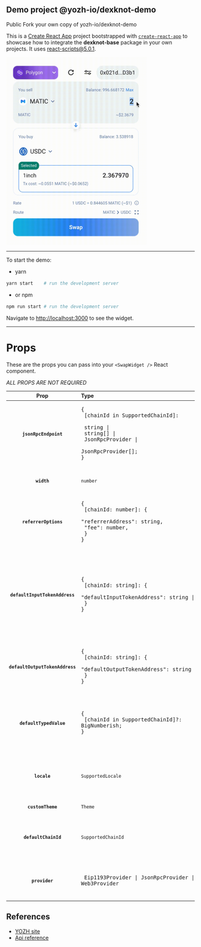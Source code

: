 ## Demo project @yozh-io/dexknot-demo
Public
Fork your own copy of yozh-io/dexknot-demo


This is a [Create React App](https://create-react-app.dev/) project bootstrapped with [`create-react-app`](https://create-react-app.dev/docs/getting-started) to showcase how to integrate the **dexknot-base** package in your own projects. It uses react-scripts@5.0.1.


<img src="public/widget-example.gif" height="500" />


---

To start the demo:
- yarn
```bash
yarn start    # run the development server
```
- or npm
```bash
npm run start # run the development server
```

Navigate to [http://localhost:3000](http://localhost:3000) to see the widget.

---

# Props

These are the props you can pass into your `<SwapWidget />` React component.

_ALL PROPS ARE NOT REQUIRED_

|              Prop               | Type                                                                                                                               | Value                                                                                                                                                                                                                                                                                                                                    | Default                                                                                                                                                                                                                                                                  |
| :-----------------------------: | :--------------------------------------------------------------------------------------------------------------------------------- | :--------------------------------------------------------------------------------------------------------------------------------------------------------------------------------------------------------------------------------------------------------------------------------------------------------------------------------------- | :----------------------------------------------------------------------------------------------------------------------------------------------------------------------------------------------------------------------------------------------------------------------- |
|      **`jsonRpcEndpoint`**      | <pre>{<br> [chainId in SupportedChainId]: <br> string \|<br> string[] \|<br> JsonRpcProvider \|<br> JsonRpcProvider[]; <br>}</pre> | In order for a software application to interact with the blockchain, it must connect to node.                                                                                                                                                                                                                                            | <pre>{<br> 1: 'https://rpc.ankr.com/eth', <br> 56: 'https://bsc-dataseed1.ninicoin.io',<br> 137: 'https://polygon-rpc.com/',<br> 250: 'https://rpc.ftm.tools',<br> 42161: 'https://arb1.arbitrum.io/rpc',<br> 43114: 'https://api.avax.network/ext/bc/C/rpc',<br>}</pre> |
|           **`width`**           | `number`                                                                                                                           | You can customize the width by passing a number (of pixels) to the width prop of the widget.                                                                                                                                                                                                                                             | `400`                                                                                                                                                                                                                                                                    |
|      **`referrerOptions`**      | <pre>{<br> [chainId: number]: {<br> "referrerAddress": string,<br> "fee": number,<br> }<br>}</pre>                                 | Fee is a number from 1 to 3 percent. <br/> After each swap, a percentage from swap amount equal to fee will be transferred to referrerAddress                                                                                                                                                                                            | -                                                                                                                                                                                                                                                                        |
| **`defaultInputTokenAddress`**  | <pre>{<br> [chainId: string]: {<br> "defaultInputTokenAddress": string \| 'NATIVE' <br> }<br>}</pre>                               | Address of the token to be selected by default in the input field (e.g. USDC) for each network chain ID. If left empty the widget will use the native token of the connected chain as default. This can be explicitly defined by the special string 'NATIVE'. For convenience you may pass a single string instead of a chainId mapping. | `string or 'NATIVE'`                                                                                                                                                                                                                                                     |
| **`defaultOutputTokenAddress`** | <pre>{<br> [chainId: string]: {<br> "defaultOutputTokenAddress": string \| 'NATIVE'<br> }<br>}</pre>                               | Address of the token to be selected by default in the input field (e.g. USDC) for each network chain ID. None if left empty. Any addresses provided in this parameter must be included in the tokenList.                                                                                                                                 | `string or 'NATIVE'`                                                                                                                                                                                                                                                     |
|     **`defaultTypedValue`**     | <pre>{<br> [chainId in SupportedChainId]?: BigNumberish; <br>}</pre>                                                               | Value in wei. This value will respect the decimals of the inputTokenAddress. If the defaultInputTokenAddress is USDC, defaultTypedValue should be `1000000` (it means 1 USDC).                                                                                                                                                           | `0`                                                                                                                                                                                                                                                                      |
|          **`locale`**           | `SupportedLocale`                                                                                                                  | Specifies an explicit locale to use for the widget interface. This can be set to one of the values exported by the library in SUPPORTED_LOCALES.                                                                                                                                                                                         | `en`                                                                                                                                                                                                                                                                     |
|        **`customTheme`**        | `Theme`                                                                                                                            | Specifies a custom theme. See [MUI THEME](https://mui.com/material-ui/customization/theming/)                                                                                                                                                                                                                                            | light `default-theme`                                                                                                                                                                                                                                                    |
|      **`defaultChainId`**       | `SupportedChainId`                                                                                                                 | Specifies an explicit chainID to use for the widget interface. This can be set to one of the values exported by the library in SupportedChainId.                                                                                                                                                                                         | `1`                                                                                                                                                                                                                                                                      |
|         **`provider`**          | <pre> Eip1193Provider \| JsonRpcProvider \| Web3Provider</pre>                                                                     | In order for a software application to interact with the blockchain, it must connect to provider. Widget uses own provider if this prop is not passed.                                                                                                                                                                                   | -                                                                                                                                                                                                                                                                        |

## References

- [YOZH site](https://yozh.io)
- [Api reference](https://docs.1inch.io/docs/aggregation-protocol/api/swagger)
